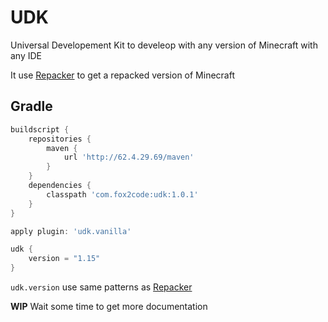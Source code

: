 # UDK
Universal Developement Kit to develeop with any version of Minecraft with any IDE

It use [Repacker](https://github.com/Fox2Code/Repacker) to get a repacked version of Minecraft

## Gradle

```Groovy
buildscript {
    repositories {
        maven {
            url 'http://62.4.29.69/maven'
        }
    }
    dependencies {
        classpath 'com.fox2code:udk:1.0.1'
    }
}

apply plugin: 'udk.vanilla'

udk {
    version = "1.15"
}
```

`udk.version` use same patterns as [Repacker](https://github.com/Fox2Code/Repacker)

**WIP** Wait some time to get more documentation
